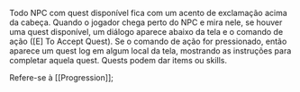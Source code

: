 Todo NPC com quest disponível fica com um acento de exclamação acima da cabeça. Quando o jogador chega perto do NPC e mira nele, se houver uma quest disponível, um diálogo aparece abaixo da tela e o comando de ação ([E] To Accept Quest). Se o comando de ação for pressionado, então aparece um quest log em algum local da tela, mostrando as instruções para completar aquela quest. Quests podem dar items ou skills.

Refere-se à [[Progression]];
